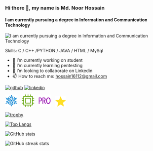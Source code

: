 ### Hi there 👋, my name is Md. Noor Hossain
#### I am currently pursuing a degree  in Information and Communication Technology
![I am currently pursuing a degree  in Information and Communication Technology](https://media.licdn.com/dms/image/D5616AQEZWuRky1fp6w/profile-displaybackgroundimage-shrink_350_1400/0/1711435004488?e=1726099200&v=beta&t=DQo5-2lWjWnh5ioWHpjK1pobgFAnrSbfvaKxXtRc7WA)


Skills: C / C++ /PYTHON / JAVA / HTML / MySql

- 🔭 I’m currently working on student 
- 🌱 I’m currently learning pentesting 
- 👯 I’m looking to collaborate on Linkedin 
- 📫 How to reach me: hossain16112@gmail.com 


[<img src='https://cdn.jsdelivr.net/npm/simple-icons@3.0.1/icons/github.svg' alt='github' height='40'>](https://github.com/noor-hossain13)  [<img src='https://cdn.jsdelivr.net/npm/simple-icons@3.0.1/icons/linkedin.svg' alt='linkedin' height='40'>](https://www.linkedin.com/in/md-noor-hossain/)  

<script src="https://tryhackme.com/badge/3132794"></script>



<a href='https://archiveprogram.github.com/'><img src='https://raw.githubusercontent.com/acervenky/animated-github-badges/master/assets/acbadge.gif' width='40' height='40'></a> <a href='https://docs.github.com/en/developers'><img src='https://raw.githubusercontent.com/acervenky/animated-github-badges/master/assets/devbadge.gif' width='40' height='40'></a> <a href='https://github.com/pricing'><img src='https://raw.githubusercontent.com/acervenky/animated-github-badges/master/assets/pro.gif' width='40' height='40'></a> <a href='https://stars.github.com/'><img src='https://raw.githubusercontent.com/acervenky/animated-github-badges/master/assets/starbadge.gif' width='35' height='35'></a> 

[![trophy](https://github-profile-trophy.vercel.app/?username=noor-hossain13)](https://github.com/ryo-ma/github-profile-trophy)

[![Top Langs](https://github-readme-stats.vercel.app/api/top-langs/?username=noor-hossain13)](https://github.com/anuraghazra/github-readme-stats)

![GitHub stats](https://github-readme-stats.vercel.app/api?username=noor-hossain13&show_icons=true)  

![GitHub streak stats](https://streak-stats.demolab.com/?user=noor-hossain13)  

